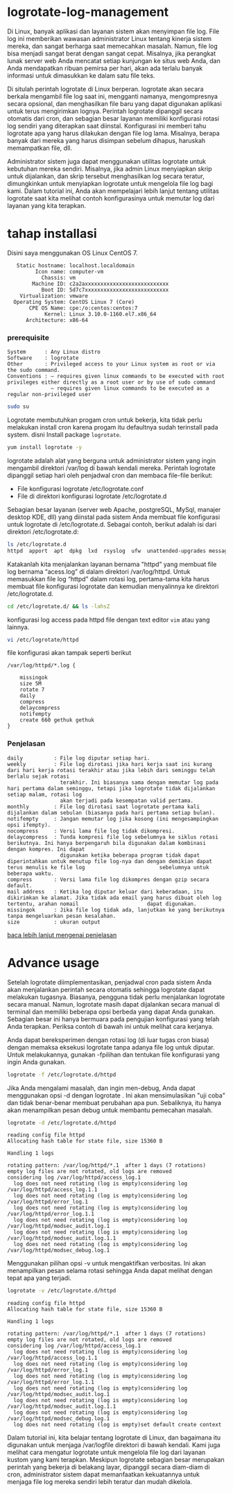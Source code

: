 # logrotate-log-management
Di Linux, banyak aplikasi dan layanan sistem akan menyimpan file log.  File log ini memberikan wawasan administrator Linux tentang kinerja sistem mereka, dan sangat berharga saat memecahkan masalah.  Namun, file log bisa menjadi sangat berat dengan sangat cepat.  Misalnya, jika perangkat lunak server web Anda mencatat setiap kunjungan ke situs web Anda, dan Anda mendapatkan ribuan pemirsa per hari, akan ada terlalu banyak informasi untuk dimasukkan ke dalam satu file teks.

Di situlah perintah logrotate di Linux berperan.  logrotate akan secara berkala mengambil file log saat ini, mengganti namanya, mengompresnya secara opsional, dan menghasilkan file baru yang dapat digunakan aplikasi untuk terus mengirimkan lognya.  Perintah logrotate dipanggil secara otomatis dari cron, dan sebagian besar layanan memiliki konfigurasi rotasi log sendiri yang diterapkan saat diinstal.  Konfigurasi ini memberi tahu logrotate apa yang harus dilakukan dengan file log lama.  Misalnya, berapa banyak dari mereka yang harus disimpan sebelum dihapus, haruskah memampatkan file, dll.

Administrator sistem juga dapat menggunakan utilitas logrotate untuk kebutuhan mereka sendiri.  Misalnya, jika admin Linux menyiapkan skrip untuk dijalankan, dan skrip tersebut menghasilkan log secara teratur, dimungkinkan untuk menyiapkan logrotate untuk mengelola file log bagi kami.  Dalam tutorial ini, Anda akan mempelajari lebih lanjut tentang utilitas logrotate saat kita melihat contoh konfigurasinya untuk memutar log dari layanan yang kita terapkan.

# tahap installasi

Disini saya menggunakan OS Linux CentOS 7.

```
   Static hostname: localhost.localdomain
         Icon name: computer-vm
           Chassis: vm
        Machine ID: c2a2axxxxxxxxxxxxxxxxxxxxxxxxxxx
           Boot ID: 5d7c7xxxxxxxxxxxxxxxxxxxxxxxxxxx
    Virtualization: vmware
  Operating System: CentOS Linux 7 (Core)
       CPE OS Name: cpe:/o:centos:centos:7
            Kernel: Linux 3.10.0-1160.el7.x86_64
      Architecture: x86-64
```

### prerequisite
```
System      : Any Linux distro
Software    : logrotate
Other       : Privileged access to your Linux system as root or via the sudo command.
Conventions : – requires given linux commands to be executed with root privileges either directly as a root user or by use of sudo command
              – requires given linux commands to be executed as a regular non-privileged user
```       
```bash
sudo su
```

Logrotate membutuhkan progam cron untuk bekerja, kita tidak perlu melakukan install cron karena progam itu defaultnya sudah terinstall pada system. disni Install package `logrotate`.

```bash
yum install logrotate -y
```

logrotate adalah alat yang berguna untuk administrator sistem yang ingin mengambil direktori /var/log di bawah kendali mereka.  Perintah logrotate dipanggil setiap hari oleh penjadwal cron dan membaca file-file berikut:

- File konfigurasi logrotate /etc/logrotate.conf
- File di direktori konfigurasi logrotate /etc/logrotate.d

Sebagian besar layanan (server web Apache, postgreSQL, MySql, manajer desktop KDE, dll) yang diinstal pada sistem Anda membuat file konfigurasi untuk logrotate di /etc/logrotate.d.  Sebagai contoh, berikut adalah isi dari direktori /etc/logrotate.d:

```bash
ls /etc/logrotate.d
httpd  apport  apt  dpkg  lxd  rsyslog  ufw  unattended-upgrades messages
```

Katakanlah kita menjalankan layanan bernama "httpd” yang membuat file log bernama “acess.log” di dalam direktori /var/log/httpd.  Untuk memasukkan file log “httpd” dalam rotasi log, pertama-tama kita harus membuat file konfigurasi logrotate dan kemudian menyalinnya ke direktori /etc/logrotate.d.

```bash
cd /etc/logrotate.d/ && ls -lahsZ
```

konfigurasi log access pada httpd file dengan text editor `vim` atau yang lainnya.

```bash
vi /etc/logrotate/httpd
```

file konfigurasi akan tampak seperti berikut

```
/var/log/httpd/*.log {

    missingok
    size 5M
    rotate 7
    daily
    compress
    delaycompress
    notifempty
    create 660 gethuk gethuk
}
```

### Penjelasan
```
daily          : File log diputar setiap hari. 
weekly         : File log dirotasi jika hari kerja saat ini kurang dari hari kerja rotasi terakhir atau jika lebih dari seminggu telah berlalu sejak rotasi    
                 terakhir. Ini biasanya sama dengan memutar log pada hari pertama dalam seminggu, tetapi jika logrotate tidak dijalankan setiap malam, rotasi log 
                 akan terjadi pada kesempatan valid pertama.
monthly        : File log dirotasi saat logrotate pertama kali dijalankan dalam sebulan (biasanya pada hari pertama setiap bulan). 
notifempty     : Jangan memutar log jika kosong (ini mengesampingkan opsi ifempty). 
nocompress     : Versi lama file log tidak dikompresi. 
delaycompress  : Tunda kompresi file log sebelumnya ke siklus rotasi berikutnya. Ini hanya berpengaruh bila digunakan dalam kombinasi dengan kompres. Ini dapat 
                 digunakan ketika beberapa program tidak dapat diperintahkan untuk menutup file log-nya dan dengan demikian dapat terus menulis ke file log                        sebelumnya untuk beberapa waktu. 
compress       : Versi lama file log dikompres dengan gzip secara default. 
mail address   : Ketika log diputar keluar dari keberadaan, itu dikirimkan ke alamat. Jika tidak ada email yang harus dibuat oleh log tertentu, arahan nomail                      dapat digunakan.  
missingok      : Jika file log tidak ada, lanjutkan ke yang berikutnya tanpa mengeluarkan pesan kesalahan. 
size           : ukuran output
```

[baca lebih lanjut mengenai penjelasan](https://linux.die.net/man/8/logrotate)


# Advance usage

Setelah logrotate diimplementasikan, penjadwal cron pada sistem Anda akan menjalankan perintah secara otomatis sehingga logrotate dapat melakukan tugasnya. Biasanya, pengguna tidak perlu menjalankan logrotate secara manual. Namun, logrotate masih dapat dijalankan secara manual di terminal dan memiliki beberapa opsi berbeda yang dapat Anda gunakan. Sebagian besar ini hanya bermuara pada pengujian konfigurasi yang telah Anda terapkan. Periksa contoh di bawah ini untuk melihat cara kerjanya. 

Anda dapat bereksperimen dengan rotasi log (di luar tugas cron biasa) dengan memaksa eksekusi logrotate tanpa adanya file log untuk diputar. Untuk melakukannya, gunakan -fpilihan dan tentukan file konfigurasi yang ingin Anda gunakan.

```bash
logrotate -f /etc/logrotate.d/httpd
```
Jika Anda mengalami masalah, dan ingin men-debug, Anda dapat menggunakan opsi -d dengan logrotate . Ini akan mensimulasikan "uji coba" dan tidak benar-benar membuat perubahan apa pun. Sebaliknya, itu hanya akan menampilkan pesan debug untuk membantu pemecahan masalah. 

```bash
logrotate -d /etc/logrotate.d/httpd
```
```
reading config file httpd
Allocating hash table for state file, size 15360 B

Handling 1 logs

rotating pattern: /var/log/httpd/*.1  after 1 days (7 rotations)
empty log files are not rotated, old logs are removed
considering log /var/log/httpd/access_log.1
  log does not need rotating (log is empty)considering log /var/log/httpd/access_log.1.1
  log does not need rotating (log is empty)considering log /var/log/httpd/error_log.1
  log does not need rotating (log is empty)considering log /var/log/httpd/error_log.1.1
  log does not need rotating (log is empty)considering log /var/log/httpd/modsec_audit.log.1
  log does not need rotating (log is empty)considering log /var/log/httpd/modsec_audit.log.1.1
  log does not need rotating (log is empty)considering log /var/log/httpd/modsec_debug.log.1
```

Menggunakan pilihan opsi -v untuk mengaktifkan verbositas. Ini akan menampilkan pesan selama rotasi sehingga Anda dapat melihat dengan tepat apa yang terjadi. 

```bash
logrotate -v /etc/logrotate.d/httpd
```
```
reading config file httpd
Allocating hash table for state file, size 15360 B

Handling 1 logs

rotating pattern: /var/log/httpd/*.1  after 1 days (7 rotations)
empty log files are not rotated, old logs are removed
considering log /var/log/httpd/access_log.1
  log does not need rotating (log is empty)considering log /var/log/httpd/access_log.1.1
  log does not need rotating (log is empty)considering log /var/log/httpd/error_log.1
  log does not need rotating (log is empty)considering log /var/log/httpd/error_log.1.1
  log does not need rotating (log is empty)considering log /var/log/httpd/modsec_audit.log.1
  log does not need rotating (log is empty)considering log /var/log/httpd/modsec_audit.log.1.1
  log does not need rotating (log is empty)considering log /var/log/httpd/modsec_debug.log.1
  log does not need rotating (log is empty)set default create context
```

Dalam tutorial ini, kita belajar tentang logrotate di Linux, dan bagaimana itu digunakan untuk menjaga /var/logfile direktori di bawah kendali. Kami juga melihat cara mengatur logrotate untuk mengelola file log dari layanan kustom yang kami terapkan. Meskipun logrotate sebagian besar merupakan perintah yang bekerja di belakang layar, dipanggil secara diam-diam di cron, administrator sistem dapat memanfaatkan kekuatannya untuk menjaga file log mereka sendiri lebih teratur dan mudah dikelola. 
